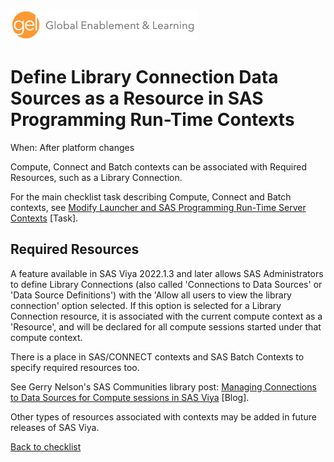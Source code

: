 ![Global Enablement & Learning](/img/gel_banner_logo_tech-partners.jpg)

# Define Library Connection Data Sources as a Resource in SAS Programming Run-Time Contexts

<!--
SortString: 0390
Description: Compute, Connect and Batch contexts can be associated with Required Resources, the first of which is a Library Connection.
Tags: Initial,New,Done
Topic: SAS Programming Run-time
Essential: -
Authors: David Stern
-->
When: After platform changes

Compute, Connect and Batch contexts can be associated with Required Resources, such as a Library Connection.

For the main checklist task describing Compute, Connect and Batch contexts, see [Modify Launcher and SAS Programming Run-Time Server Contexts](./modify_programming_launcher_server_contexts.md) [Task].

## Required Resources

A feature available in SAS Viya 2022.1.3 and later allows SAS Administrators to define Library Connections (also called 'Connections to Data Sources' or 'Data Source Definitions') with the 'Allow all users to view the library connection' option selected. If this option is selected for a Library Connection resource, it is associated with the current compute context as a 'Resource', and will be declared for all compute sessions started under that compute context.

There is a place in SAS/CONNECT contexts and SAS Batch Contexts to specify required resources too.

See Gerry Nelson's SAS Communities library post: [Managing Connections to Data Sources for Compute sessions in SAS Viya](https://communities.sas.com/t5/SAS-Communities-Library/Managing-Connections-to-Data-Sources-and-SAS-Libraries-for/ta-p/825138) [Blog].

Other types of resources associated with contexts may be added in future releases of SAS Viya.

[Back to checklist](../checklist.md)